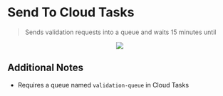 # Send To Cloud Tasks

> Sends validation requests into a queue and waits 15 minutes until

<p align="center">
  <a href="https://github.com/luan-asym/gcp-test-playground/actions/workflows/deploy-sendtotask.pubsub.yml">
    <img src="https://github.com/luan-asym/gcp-test-playground/actions/workflows/deploy-sendtotask.pubsub.yml/badge.svg">
  </a>
</p>

## Additional Notes

- Requires a queue named `validation-queue` in Cloud Tasks
